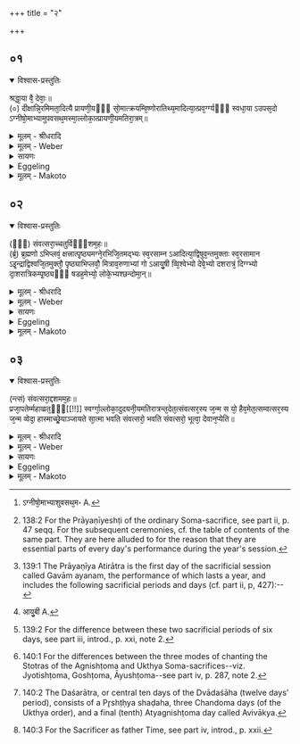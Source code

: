 +++
title = "२"

+++


##  ०१

<details open><summary>विश्वास-प्रस्तुतिः</summary>

श्रद्धा᳘या वै᳘ देवाः᳘॥  
(०) दीक्षान्नि᳘रमिमता᳘दित्यै प्रायणी᳘यᳫँ᳭ सो᳘मात्क्रयम्वि᳘ष्णोरातिथ्य᳘मादित्या᳘त्प्रव᳘र्ग्ग्यᳫँ᳭ स्वधा᳘या ऽउपस᳘दो ऽग्नीषो᳘माभ्यामुपवसथ᳘मस्मा᳘ल्लोका᳘त्प्रायणी᳘यमतिरा᳘त्रम्॥
</details>

<details><summary>मूलम् - श्रीधरादि</summary>

श्रद्धा᳘या वै᳘ देवाः᳘॥  
(०) दीक्षान्नि᳘रमिमता᳘दित्यै प्रायणी᳘यᳫँ᳭ सो᳘मात्क्रयम्वि᳘ष्णोरातिथ्य᳘मादित्या᳘त्प्रव᳘र्ग्ग्यᳫँ᳭ स्वधा᳘या ऽउपस᳘दो ऽग्नीषो᳘माभ्यामुपवसथ᳘मस्मा᳘ल्लोका᳘त्प्रायणी᳘यमतिरा᳘त्रम्॥
</details>

<details><summary>मूलम् - Weber</summary>

श्रद्धा᳘या वै᳘ देवाः᳘ ॥  
दीक्षां नि᳘रमिमता᳘दित्यै प्रायणी᳘यँ सो᳘मात्क्रयं वि᳘ष्णोरातिथ्य᳘मादित्या᳘त्प्रव᳘र्ग्यँ स्वधा᳘या उपस᳘दोऽग्नीषो᳘माभ्यामुपवसथ᳘मस्मा᳘ल्लोका᳘त्प्रायणी᳘यमतिरा᳘त्रँ᳘ [^wbr_1] ॥  

[^wbr_1]: ऽग्नीषो᳘माभ्याशुवसथ᳘म॰ A.
</details>

<details><summary>सायणः</summary>

…
</details>

<details><summary>Eggeling</summary>

1. Verily, from out of faith the gods fashioned the initiation, from out of Aditi the opening (sacrifice [^egg_424]), from out of Soma the buying (of Soma-plants), from out of Vishṇu the guest-offering, from out of the sun the Pravargya, from out of the Svadhā (the food of departed ancestors) the Upasads,

[^egg_424]: 138:2 For the Prāyaṇīyeshṭi of the ordinary Soma-sacrifice, see part ii, p. 47 seqq. For the subsequent ceremonies, cf. the table of contents of the same part. They are here alluded to for the reason that they are essential parts of every day's performance during the year's session.

from out of Agni and Soma the day of fasting, and from out of this world the opening Atirātra [^egg_425].

[^egg_425]: 139:1 The Prāyaṇīya Atirātra is the first day of the sacrificial session called Gavām ayanam, the performance of which lasts a year, and includes the following sacrificial periods and days (cf. part ii, p, 427):--
</details>

<details><summary>मूलम् - Makoto</summary>

श्रद्धा꣡या꣡ वै꣡ देवाः꣡ ।॥  
दीक्षां꣡ नि꣡रमिमता꣡दित्यै प्रा꣡यणी꣡यꣳ सो꣡मा꣡त् क्रयं꣡ वि꣡ष्णोर् आ꣡तिथ्य꣡म् आ꣡दित्या꣡त् प्रव꣡र्ग्यꣳ स्वधा꣡या꣡ उपस꣡दो ऽग्नीषो꣡मा꣡भ्या꣡म् उपवसथ꣡म् अस्मा꣡ल् लोका꣡त् प्रा꣡यणी꣡यम् अतिरा꣡त्रꣳ꣡ ॥॥
</details>


##  ०२


<details open><summary>विश्वास-प्रस्तुतिः</summary>

(ᳫँ᳭) संवत्सरा᳘च्चतुर्विᳫँ᳭शम᳘हः॥  
(र्ब्र᳘) ब्र᳘ह्मणो ऽभिप्लवं᳘ क्षत्त्रात्पृ᳘ष्ठ्यमग्ने᳘रभिजि᳘तमद्भ्यः स्व᳘रसाम्न ऽआदित्या᳘द्विषुव᳘न्तमुक्ताः स्व᳘रसामान ऽइ᳘न्द्राद्विश्वजि᳘तमुक्तौ᳘ पृष्ठ्याभिप्लवौ᳘ मित्राव᳘रुणाभ्यां गो ऽआयु᳘षी व्वि᳘श्वेभ्यो देवे᳘भ्यो दशरात्रं᳘ दिग्ग्भ्यो दा᳘शरात्रिकम्पृ᳘ष्ठ्यᳫँ᳭ षडह᳘मेभ्यो᳘ लोके᳘भ्यश्छन्दोमा᳘न्॥
</details>

<details><summary>मूलम् - श्रीधरादि</summary>

(ᳫँ᳭) संवत्सरा᳘च्चतुर्विᳫँ᳭शम᳘हः॥  
(र्ब्र᳘) ब्र᳘ह्मणो ऽभिप्लवं᳘ क्षत्त्रात्पृ᳘ष्ठ्यमग्ने᳘रभिजि᳘तमद्भ्यः स्व᳘रसाम्न ऽआदित्या᳘द्विषुव᳘न्तमुक्ताः स्व᳘रसामान ऽइ᳘न्द्राद्विश्वजि᳘तमुक्तौ᳘ पृष्ठ्याभिप्लवौ᳘ मित्राव᳘रुणाभ्यां गो ऽआयु᳘षी व्वि᳘श्वेभ्यो देवे᳘भ्यो दशरात्रं᳘ दिग्ग्भ्यो दा᳘शरात्रिकम्पृ᳘ष्ठ्यᳫँ᳭ षडह᳘मेभ्यो᳘ लोके᳘भ्यश्छन्दोमा᳘न्॥
</details>

<details><summary>मूलम् - Weber</summary>

संवत्सरा᳘च्चतुर्विशम᳘हः ॥  
ब्र᳘ह्मणोऽभिप्लवं᳘ क्षत्रात्पृ᳘ष्ठ्यमग्ने᳘रभिज्ञि᳘तमद्भ्यः स्व᳘रसाम्न आदित्या᳘द्विषुव᳘न्तमुक्ताः स्व᳘रसामान इ᳘न्द्राद्विश्वजि᳘तमुक्तौ᳘ पृष्ठ्याभिप्लवौ᳘ मित्राव᳘रुणाभ्यां गोऽआयु᳘षी [^wbr_2] वि᳘श्वेभ्यो देवे᳘भ्यो दशरात्रं᳘ दिग्भ्यो दा᳘शरात्रिकं पृ᳘ष्ठ्यँ षडह᳘मेभ्यो᳘ लोके᳘भ्यश्छन्दोमा᳘न् ॥  

[^wbr_2]: आयु᳘बी A.
</details>

<details><summary>सायणः</summary>

…
</details>

<details><summary>Eggeling</summary>

2. From out of the year (they fashioned) the Caturviṁśa day, from out of the priesthood the Abhiplava (shaḍaha), from out of the nobility the Pr̥shṭḥya (shaḍaha) [^egg_426], from out of Agni the Abhijit, from out of the waters the Svarasāman days, from out of the sun the Vishuvat,--the Svarasāman days have been told;--from out of Indra the Viśvajit,--the Pr̥shṭḥya and Abhiplava have been told;--from out of Mitra and Varuṇa the Go and

[^egg_426]: 139:2 For the difference between these two sacrificial periods of six days, see part iii, introd., p. xxi, note 2.

 Āyus [^egg_427], from out of the Viśve Devāḥ the Daśarātra [^egg_428], from out of the regions the Pr̥shṭḥya-shaḍaha of the Daśarātra, from out of these worlds the Chandoma days.

[^egg_427]: 140:1 For the differences between the three modes of chanting the Stotras of the Agnishṭoma and Ukthya Soma-sacrifices--viz. Jyotishṭoma, Goshṭoma, Āyushṭoma--see part iv, p. 287, note 2.

[^egg_428]: 140:2 The Daśarātra, or central ten days of the Dvādaśāha (twelve days’ period), consists of a Pr̥shṭḥya shaḍaha, three Chandoma days (of the Ukthya order), and a final (tenth) Atyagnishṭoma day called Avivākya.
</details>

<details><summary>मूलम् - Makoto</summary>

संवत्सरा꣡च् चतुर्विꣳश꣡म् अ꣡हः ।॥  
ब्र꣡ह्मणो ऽभिप्लवं꣡ क्षत्रा꣡त् पृष्ठ्यम् अग्ने꣡र् अभिजि꣡तम् अद्भ्यः꣡ स्व꣡रसा꣡म्न आ꣡दित्या꣡द् विषुव꣡न्तम् उक्ताः꣡ स्व꣡रसा꣡मा꣡न इ꣡न्द्रा꣡द्विश्वजि꣡तम् उक्तौ꣡ पृष्ठ्या꣡भिप्लवौ꣡ मित्रा꣡व꣡रुणा꣡भ्यां꣡ गोआ꣡यु꣡षी वि꣡श्वेभ्यो देवे꣡भ्यो दशरा꣡त्रं꣡ दिग्भ्यो꣡ दा꣡शरा꣡त्रिकं पृ꣡ष्ठ्यꣳ षडह꣡म् एभ्यो꣡ लोके꣡भ्यश् छन्दोमा꣡न् ॥॥
</details>


##  ०३


<details open><summary>विश्वास-प्रस्तुतिः</summary>

(न्त्सं) संवत्सरा᳘द्दशमम᳘हः॥  
प्रजा᳘पतेर्म्महाव्व्रत᳘ᳫँ᳘[[!!]] स्वर्ग्गा᳘ल्लोका᳘दुदयनी᳘यमतिरात्रन्त᳘देत᳘त्संवत्सर᳘स्य ज᳘न्म स यो᳘ हैव᳘मेत᳘त्सम्वत्सर᳘स्य ज᳘न्म व्वेदा᳘ हास्माच्छ्रे᳘याञ्जायते सा᳘त्मा भवति संवत्सरो᳘ भवति संवत्सरो᳘ भूत्वा᳘ देवान᳘प्येति॥
</details>

<details><summary>मूलम् - श्रीधरादि</summary>

(न्त्सं) संवत्सरा᳘द्दशमम᳘हः॥  
प्रजा᳘पतेर्म्महाव्व्रत᳘ᳫँ᳘[[!!]] स्वर्ग्गा᳘ल्लोका᳘दुदयनी᳘यमतिरात्रन्त᳘देत᳘त्संवत्सर᳘स्य ज᳘न्म स यो᳘ हैव᳘मेत᳘त्सम्वत्सर᳘स्य ज᳘न्म व्वेदा᳘ हास्माच्छ्रे᳘याञ्जायते सा᳘त्मा भवति संवत्सरो᳘ भवति संवत्सरो᳘ भूत्वा᳘ देवान᳘प्येति॥
</details>

<details><summary>मूलम् - Weber</summary>

संवत्सरा᳘द्दशमम᳘हः ॥  
प्रजा᳘पतेर्महा᳘व्रतँ᳘ स्वर्गा᳘ल्लोका᳘दुदयनी᳘यमतिरात्रं त᳘देत᳘त्संवत्सर᳘स्य ज᳘न्म स यो हैव᳘मेत᳘त्संवत्सर᳘स्य ज᳘न्म वेदा᳘ हास्माच्छ्रे᳘यान्जायते सा᳘त्मा भवति संवत्सरो᳘ भवति संवत्सरो᳘ भूत्वा᳘ देवान᳘प्येति ॥ ब्राह्मणम् ॥२॥
</details>

<details><summary>सायणः</summary>

…
</details>

<details><summary>Eggeling</summary>

3. From out of the year (they fashioned) the tenth day, from out of Prajāpati the Mahāvrata, and from out of the world of heaven the Udayanīya Atirātra:--such was the birth of the Year; and, verily, whosoever thus knows that birth of the Year becomes more (and more) glorious to (the end of) it, he becomes possessed of a (new) body, he becomes the Year, and, as the Year [^egg_429], he goes to the gods.

[^egg_429]: 140:3 For the Sacrificer as father Time, see part iv, introd., p. xxii.
</details>

<details><summary>मूलम् - Makoto</summary>

संवत्सरा꣡द् दशम꣡म् अ꣡हः ।॥  
प्रजा꣡पतेर् महा꣡व्रतꣳ꣡ स्वर्गा꣡ल् लोका꣡द् उदयनी꣡यम् अतिरा꣡त्रं꣡ त꣡द् एत꣡त् संवत्सर꣡स्य ज꣡न्म स꣡ यो꣡ हैव꣡म् एत꣡त् संवत्सर꣡स्य ज꣡न्म वे꣡दा꣡ हा꣡स्मा꣡च् छ्रे꣡या꣡न् जा꣡यते सा꣡त्मा꣡ भवति संवत्सरो꣡ भवति संवत्सरो꣡ भूत्वा꣡ देवा꣡न् अ꣡प्येति ॥॥
</details>

